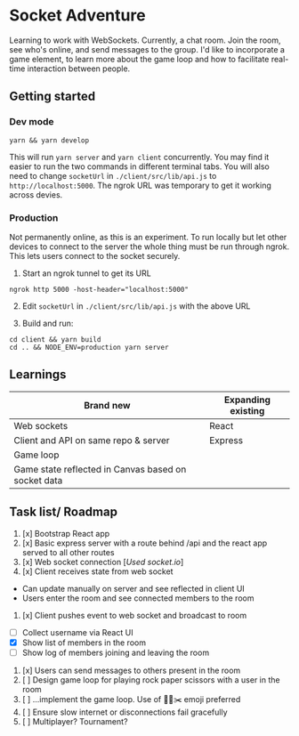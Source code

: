 # Socket Adventure

Learning to work with WebSockets. Currently, a chat room. Join the room, see who's online, and send messages to the group. I'd like to incorporate a game element, to learn more about the game loop and how to facilitate real-time interaction between people.

## Getting started

### Dev mode

```
yarn && yarn develop
```

This will run `yarn server` and `yarn client` concurrently. You may find it easier to run the two commands in different terminal tabs. You will also need to change `socketUrl` in `./client/src/lib/api.js` to `http://localhost:5000`. The ngrok URL was temporary to get it working across devies.

### Production

Not permanently online, as this is an experiment. To run locally but let other devices to connect to the server the whole thing must be run through ngrok. This lets users connect to the socket securely.

1. Start an ngrok tunnel to get its URL

`ngrok http 5000 -host-header="localhost:5000"`

2. Edit `socketUrl` in `./client/src/lib/api.js` with the above URL

3. Build and run:
```
cd client && yarn build
cd .. && NODE_ENV=production yarn server
```

## Learnings

| **Brand new** | **Expanding existing** |
| --- | --- |
| Web sockets | React |
| Client and API on same repo & server | Express |
| Game loop |  |
| Game state reflected in Canvas based on socket data |  |

## Task list/ Roadmap

1. [x] Bootstrap React app
1. [x] Basic express server with a route behind /api and the react app served to all other routes
1. [x] Web socket connection [_Used socket.io_]
1. [x] Client receives state from web socket 
  - Can update manually on server and see reflected in client UI
  - Users enter the room and see connected members to the room
1. [x] Client pushes event to web socket and broadcast to room
  - [ ] Collect username via React UI
  - [x] Show list of members in the room
  - [ ] Show log of members joining and leaving the room
1. [x] Users can send messages to others present in the room
1. [ ] Design game loop for playing rock paper scissors with a user in the room
1. [ ] ...implement the game loop. Use of 🤘📄✂️ emoji preferred
1. [ ] Ensure slow internet or disconnections fail gracefully
1. [ ] Multiplayer? Tournament?

